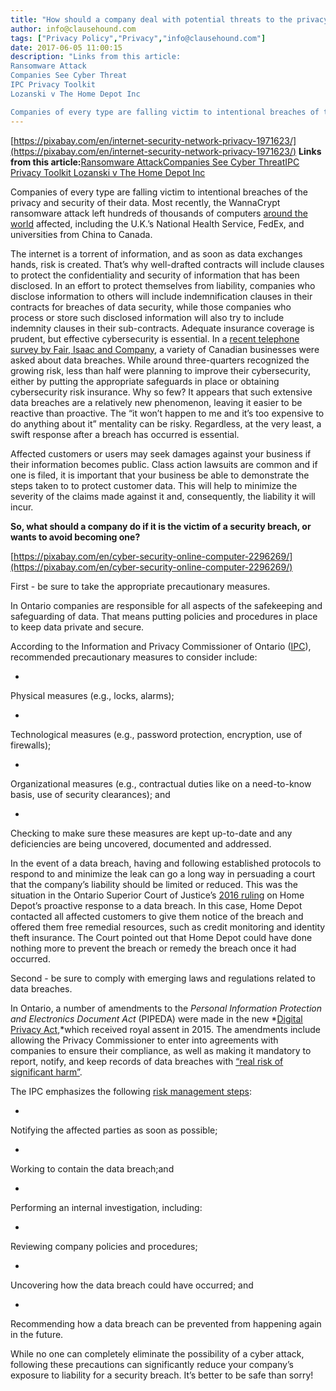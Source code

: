 ```yaml
---
title: "How should a company deal with potential threats to the privacy and security of its data?"
author: info@clausehound.com
tags: ["Privacy Policy","Privacy","info@clausehound.com"]
date: 2017-06-05 11:00:15
description: "Links from this article:
Ransomware Attack
Companies See Cyber Threat
IPC Privacy Toolkit 
Lozanski v The Home Depot Inc 

Companies of every type are falling victim to intentional breaches of the..."
---
```


[https://pixabay.com/en/internet-security-network-privacy-1971623/](https://pixabay.com/en/internet-security-network-privacy-1971623/)
**Links from this article:**[Ransomware Attack](http://money.cnn.com/2017/05/15/technology/ransomware-whos-been-hit/)[Companies See Cyber Threat](http://business.financialpost.com/fp-tech-desk/companies-see-the-cyber-threat-but-spending-on-security-is-a-different-matter)[IPC Privacy Toolkit ](https://www.priv.gc.ca/en/privacy-topics/privacy-laws-in-canada/the-personal-information-protection-and-electronic-documents-act-pipeda/pipeda-compliance-help/guide_org/)[Lozanski v The Home Depot Inc ](https://www.canlii.org/en/on/onsc/doc/2016/2016onsc5447/2016onsc5447.html?autocompleteStr=Lozanski%20v%20The%20Home%20Depot%2C%20Inc.&amp;autocompletePos=1)

Companies of every type are falling victim to intentional breaches of the privacy and security of their data. Most recently, the WannaCrypt ransomware attack left hundreds of thousands of computers [around the world](http://money.cnn.com/2017/05/15/technology/ransomware-whos-been-hit/) affected, including the U.K.’s National Health Service,  FedEx, and universities from China to Canada.

 

The internet is a torrent of information, and as soon as data exchanges hands, risk is created. That’s why well-drafted contracts will include clauses to protect the confidentiality and security of information that has been disclosed. In an effort to protect themselves from liability, companies who disclose information to others will include indemnification clauses in their contracts for breaches of data security, while those companies who process or store such disclosed information will also try to include indemnity clauses in their sub-contracts. Adequate insurance coverage is prudent, but effective cybersecurity is essential.
In a [recent telephone survey by Fair, Isaac and Company](http://business.financialpost.com/fp-tech-desk/companies-see-the-cyber-threat-but-spending-on-security-is-a-different-matter), a variety of Canadian businesses were asked about data breaches. While around three-quarters recognized the growing risk, less than half were planning to improve their cybersecurity, either by putting the appropriate safeguards in place or obtaining cybersecurity risk insurance. Why so few? It appears that such extensive data breaches are a relatively new phenomenon, leaving it easier to be reactive than proactive. The “it won’t happen to me and it’s too expensive to do anything about it” mentality can be risky. Regardless, at the very least, a swift response after a breach has occurred is essential.

Affected customers or users may seek damages against your business if their information becomes public. Class action lawsuits are common and if one is filed, it is important that your business be able to demonstrate the steps taken  to  to protect customer data. This will help to minimize the severity of the claims made against it and, consequently, the  liability it will incur. 

**So, what should a company do if it is the victim of a security breach, or wants to avoid becoming one?**

[https://pixabay.com/en/cyber-security-online-computer-2296269/](https://pixabay.com/en/cyber-security-online-computer-2296269/)

First - be sure to take the appropriate precautionary measures. 

In Ontario companies are responsible for all aspects of the safekeeping and safeguarding of data. That means putting policies and procedures in place to keep data private and secure.

According to the Information and Privacy Commissioner of Ontario ([IPC](https://www.priv.gc.ca/en/privacy-topics/privacy-laws-in-canada/the-personal-information-protection-and-electronic-documents-act-pipeda/pipeda-compliance-help/guide_org/)), recommended precautionary measures to consider include: 

- 
Physical measures (e.g., locks, alarms);

- 
Technological measures (e.g., password protection, encryption, use of firewalls); 

- 
Organizational measures (e.g., contractual duties like on a need-to-know basis, use of security clearances); and

- 
Checking to make sure these measures are kept up-to-date and any deficiencies are being uncovered, documented and addressed.

In the event of a data breach, having and following established protocols to respond to and minimize the leak can go a long way in persuading a court that the company’s liability should be limited or reduced. This was the situation in the Ontario Superior Court of Justice’s [2016 ruling](https://www.canlii.org/en/on/onsc/doc/2016/2016onsc5447/2016onsc5447.html?autocompleteStr=Lozanski%20v%20The%20Home%20Depot%2C%20Inc.&amp;autocompletePos=1) on Home Depot’s proactive response to a data breach. In this case, Home Depot contacted all affected customers to give them notice of the breach and offered them free remedial resources, such as credit monitoring and identity theft insurance. The Court pointed out that Home Depot could have done nothing more to prevent the breach or remedy the breach once it had occurred.

Second - be sure to comply with emerging laws and regulations related to data breaches.

In Ontario, a number of amendments to the *Personal Information Protection and Electronics Document Act* (PIPEDA) were made in the new *[Digital Privacy Act](https://www.priv.gc.ca/en/privacy-topics/privacy-laws-in-canada/the-personal-information-protection-and-electronic-documents-act-pipeda/legislation-related-to-pipeda/02_05_d_63_s4/),*which received royal assent in 2015. The amendments include allowing the Privacy Commissioner to enter into agreements with companies to ensure their compliance, as well as making it mandatory to report, notify, and keep records of data breaches with [“real risk of significant harm”](http://www.itworldcanada.com/article/many-canadian-firms-dont-take-breaches-seriously-say-experts/393319). 

The IPC emphasizes the following [risk management steps](https://www.ipc.on.ca/privacy/preventing-and-managing-breaches/):

- 
Notifying the affected parties as soon as possible; 

- 
Working to contain the data breach;and 

- 
Performing an internal investigation, including:

- 
Reviewing company policies and procedures;

- 
Uncovering how the data breach could have occurred; and

- 
Recommending how a data breach can be prevented from happening again in the future. 

While no one can completely eliminate the possibility of a cyber attack, following these precautions can significantly reduce your company’s exposure to liability for a security breach. It’s better to be safe than sorry!
